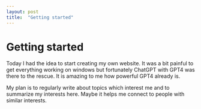 ```yaml
---
layout: post
title:  "Getting started"
---
```


# Getting started

Today I had the idea to start creating my own website. It was a bit painful to get everything working on windows but fortunately ChatGPT with GPT4 was there to the rescue. It is amazing to me how powerful GPT4 already is. 

My plan is to regularly write about topics which interest me and to summarize my interests here. Maybe it helps me connect to people with similar interests.